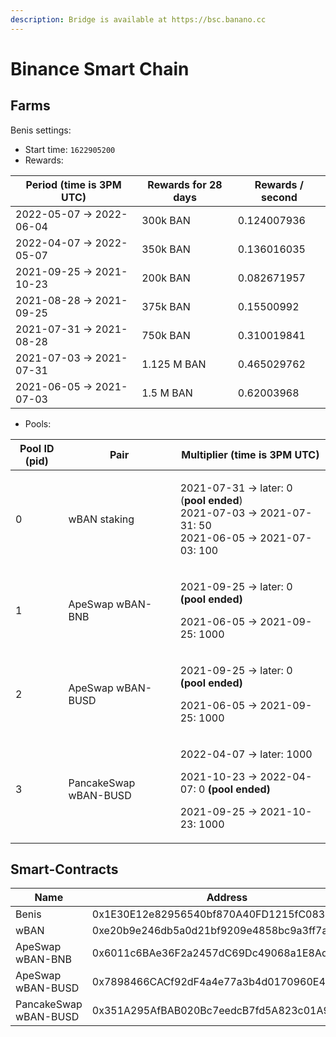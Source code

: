 ```yaml
---
description: Bridge is available at https://bsc.banano.cc
---
```


# Binance Smart Chain

## Farms <a href="#farms" id="farms"></a>

Benis settings:

* Start time: `1622905200`
* Rewards:

| Period (time is 3PM UTC) | Rewards for 28 days | Rewards / second |
| ------------------------ | ------------------- | ---------------- |
| 2022-05-07 -> 2022-06-04 | 300k BAN            | 0.124007936      |
| 2022-04-07 -> 2022-05-07 | 350k BAN            | 0.136016035      |
| 2021-09-25 -> 2021-10-23 | 200k BAN            | 0.082671957      |
| 2021-08-28 -> 2021-09-25 | 375k BAN            | 0.15500992       |
| 2021-07-31 -> 2021-08-28 | 750k BAN            | 0.310019841      |
| 2021-07-03 -> 2021-07-31 | 1.125 M BAN         | 0.465029762      |
| 2021-06-05 -> 2021-07-03 | 1.5 M BAN           | 0.62003968       |

* Pools:

| Pool ID (pid) | Pair                  | Multiplier (time is 3PM UTC)                                                                                                          |
| ------------- | --------------------- | ------------------------------------------------------------------------------------------------------------------------------------- |
| 0             | wBAN staking          | <p>2021-07-31 -> later: 0 (<strong>pool ended</strong>)<br>2021-07-03 -> 2021-07-31: 50<br>2021-06-05 -> 2021-07-03: 100</p>          |
| 1             | ApeSwap wBAN-BNB      | <p>2021-09-25 -> later: 0 <strong>(pool ended)</strong></p><p>2021-06-05 -> 2021-09-25: 1000</p>                                      |
| 2             | ApeSwap wBAN-BUSD     | <p>2021-09-25 -> later: 0 <strong>(pool ended)</strong></p><p>2021-06-05 -> 2021-09-25: 1000</p>                                      |
| 3             | PancakeSwap wBAN-BUSD | <p>2022-04-07 -> later: 1000</p><p>2021-10-23 -> 2022-04-07: 0 <strong>(pool ended)</strong></p><p>2021-09-25 -> 2021-10-23: 1000</p> |

## Smart-Contracts <a href="#smart-contracts" id="smart-contracts"></a>

| Name                  | Address                                    |
| --------------------- | ------------------------------------------ |
| Benis                 | 0x1E30E12e82956540bf870A40FD1215fC083a3751 |
| wBAN                  | 0xe20b9e246db5a0d21bf9209e4858bc9a3ff7a034 |
| ApeSwap wBAN-BNB      | 0x6011c6BAe36F2a2457dC69Dc49068a1E8Ad832DD |
| ApeSwap wBAN-BUSD     | 0x7898466CACf92dF4a4e77a3b4d0170960E43b896 |
| PancakeSwap wBAN-BUSD | 0x351A295AfBAB020Bc7eedcB7fd5A823c01A95Fda |

